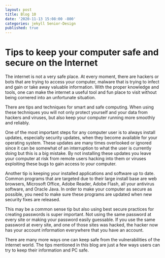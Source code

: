 ```yaml
---
layout: post
title: Blog 10
date: '2020-11-13 15:08:00 -800'
categories: jekyll Senior-Design
published: true
---
```

# Tips to keep your computer safe and secure on the Internet

The internet is not a very safe place. At every moment, there are hackers or bots that are trying to access your computer, malware that is trying to infect and gain or take away valuable information. With the proper knowledge and tools, one can make the internet a useful tool and fun place to visit without being cornered into an unfortunate situation.

There are tips and techniques for smart and safe computing. When using these techniques you will not only protect yourself and your data from hackers and viruses, but also keep your computer running more smoothly and reliably.

One of the most important steps for any computer user is to always install updates, especially security updates, when they become available for your operating system.  These updates are many times overlooked or ignored since it can be somewhat of an interruption to what the user is currently doing but this is a big mistake. By not installing these updates you leave your computer at risk from remote users hacking into them or viruses exploiting these bugs to gain access to your computer.

Another tip is keeping your installed applications and software up to date. Common programs that are targeted due to their large install base are web browsers, Microsoft Office, Adobe Reader, Adobe Flash, all your antivirus software, and Oracle Java. In order to make your computer as secure as possible, you need to make sure these programs are updated when new security fixes are released.

This may be a common sense tip but also using best secure practices for creating passwords is super important. Not using the same password at every site or making your password easily guessable. If you use the same password at every site, and one of those sites was hacked, the hacker now has your account information everywhere that you have an account.

There are many more ways one can keep safe from the vulnerabilities of the internet world. The tips mentioned in this blog are just a few ways users can try to keep their information and PC safe. 
